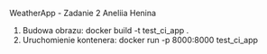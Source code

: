 WeatherApp - Zadanie 2
Aneliia Henina

1. Budowa obrazu:
   docker build -t test_ci_app .
2. Uruchomienie kontenera:
   docker run -p 8000:8000 test_ci_app
